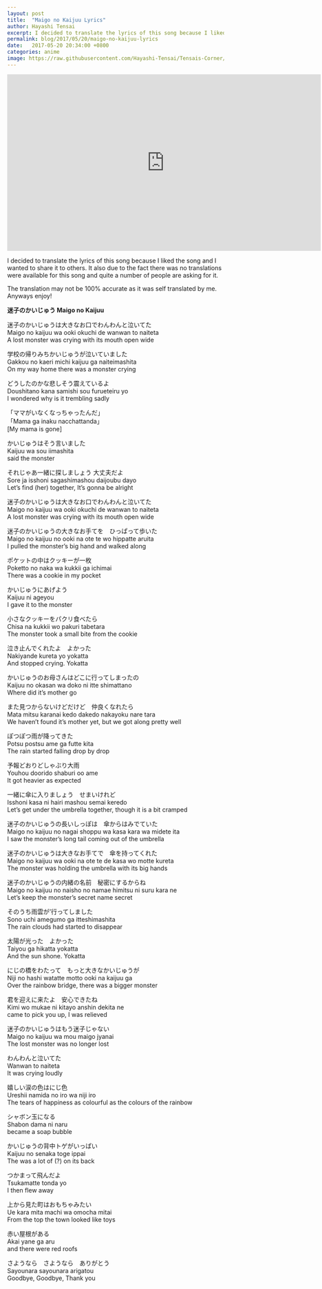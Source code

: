 ```yaml
---
layout: post
title:  "Maigo no Kaijuu Lyrics"
author: Hayashi Tensai
excerpt: I decided to translate the lyrics of this song because I liked the song and I wanted to share it to others. It also due to the fact there was no translations were available for this song and quite a number of people are asking for it.
permalink: blog/2017/05/20/maigo-no-kaijuu-lyrics
date:   2017-05-20 20:34:00 +0800
categories: anime
image: https://raw.githubusercontent.com/Hayashi-Tensai/Tensais-Corner/master/assets/blog-images/anime/kanna-in-the-rain.jpg
---
```


<iframe width="729" height="410" src="https://www.youtube.com/embed/h0LSxYbGDzQ" frameborder="0" allow="accelerometer; autoplay; encrypted-media; gyroscope; picture-in-picture" allowfullscreen>
</iframe><br>

I decided to translate the lyrics of this song because I liked the song and I wanted to share it to others. It also due to the fact there was no translations were available for this song and quite a number of people are asking for it.

The translation may not be 100% accurate as it was self translated by me. Anyways enjoy!

**迷子のかいじゅう Maigo no Kaijuu**

迷子のかいじゅうは大きなお口でわんわんと泣いてた  
Maigo no kaijuu wa ooki okuchi de wanwan to naiteta  
A lost monster was crying with its mouth open wide

学校の帰りみちかいじゅうが泣いていました  
Gakkou no kaeri michi kaijuu ga naiteimashita  
On my way home there was a monster crying

どうしたのかな悲しそう震えているよ  
Doushitano kana samishi sou furueteiru yo  
I wondered why is it trembling sadly

「ママがいなくなっちゃったんだ」  
「Mama ga inaku nacchattanda」  
\[My mama is gone\]

かいじゅうはそう言いました  
Kaijuu wa sou iimashita  
said the monster

それじゃあ一緒に探しましょう 大丈夫だよ  
Sore ja isshoni sagashimashou daijoubu dayo  
Let’s find (her) together, It’s gonna be alright

迷子のかいじゅうは大きなお口でわんわんと泣いてた  
Maigo no kaijuu wa ooki okuchi de wanwan to naiteta  
A lost monster was crying with its mouth open wide

迷子のかいじゅうの大きなお手てを　ひっぱって歩いた  
Maigo no kaijuu no ooki na ote te wo hippatte aruita  
I pulled the monster’s big hand and walked along

ポケットの中はクッキーが一枚  
Poketto no naka wa kukkii ga ichimai  
There was a cookie in my pocket

かいじゅうにあげよう  
Kaijuu ni ageyou  
I gave it to the monster

小さなクッキーをパクリ食べたら  
Chisa na kukkii wo pakuri tabetara  
The monster took a small bite from the cookie

泣き止んでくれたよ　よかった  
Nakiyande kureta yo yokatta  
And stopped crying. Yokatta

かいじゅうのお母さんはどこに行ってしまったの  
Kaijuu no okasan wa doko ni itte shimattano  
Where did it’s mother go

また見つからないけどだけど　仲良くなれたら  
Mata mitsu karanai kedo dakedo nakayoku nare tara  
We haven’t found it’s mother yet, but we got along pretty well

ぽつぽつ雨が降ってきた  
Potsu postsu ame ga futte kita  
The rain started falling drop by drop

予報どおりどしゃぶり大雨  
Youhou doorido shaburi oo ame  
It got heavier as expected

一緒に傘に入りましょう　せまいけれど  
Isshoni kasa ni hairi mashou semai keredo  
Let’s get under the umbrella together, though it is a bit cramped

迷子のかいじゅうの長いしっぽは　傘からはみでていた  
Maigo no kaijuu no nagai shoppu wa kasa kara wa midete ita  
I saw the monster’s long tail coming out of the umbrella

迷子のかいじゅうは大きなお手てで　傘を持ってくれた  
Maigo no kaijuu wa ooki na ote te de kasa wo motte kureta  
The monster was holding the umbrella with its big hands

迷子のかいじゅうの内緒の名前　秘密にするからね  
Maigo no kaijuu no naisho no namae himitsu ni suru kara ne  
Let’s keep the monster’s secret name secret 

そのうち雨雲が’行ってしました  
Sono uchi amegumo ga itteshimashita  
The rain clouds had started to disappear

太陽が光った　よかった  
Taiyou ga hikatta yokatta  
And the sun shone. Yokatta

にじの橋をわたって　もっと大きなかいじゅうが  
Niji no hashi watatte motto ooki na kaijuu ga  
Over the rainbow bridge, there was a bigger monster

君を迎えに来たよ　安心できたね  
Kimi wo mukae ni kitayo anshin dekita ne  
came to pick you up, I was relieved

迷子のかいじゅうはもう迷子じゃない  
Maigo no kaijuu wa mou maigo jyanai  
The lost monster was no longer lost

わんわんと泣いてた  
Wanwan to naiteta  
It was crying loudly

嬉しい涙の色はにじ色  
Ureshii namida no iro wa niji iro  
The tears of happiness as colourful as the colours of the rainbow

シャボン玉になる  
Shabon dama ni naru  
became a soap bubble

かいじゅうの背中トゲがいっぱい  
Kaijuu no senaka toge ippai  
The was a lot of (?) on its back

つかまって飛んだよ  
Tsukamatte tonda yo  
I then flew away

上から見た町はおもちゃみたい  
Ue kara mita machi wa omocha mitai  
From the top the town looked like toys

 

赤い屋根がある  
Akai yane ga aru  
and there were red roofs

さようなら　さようなら　ありがとう  
Sayounara sayounara arigatou  
Goodbye, Goodbye, Thank you  
